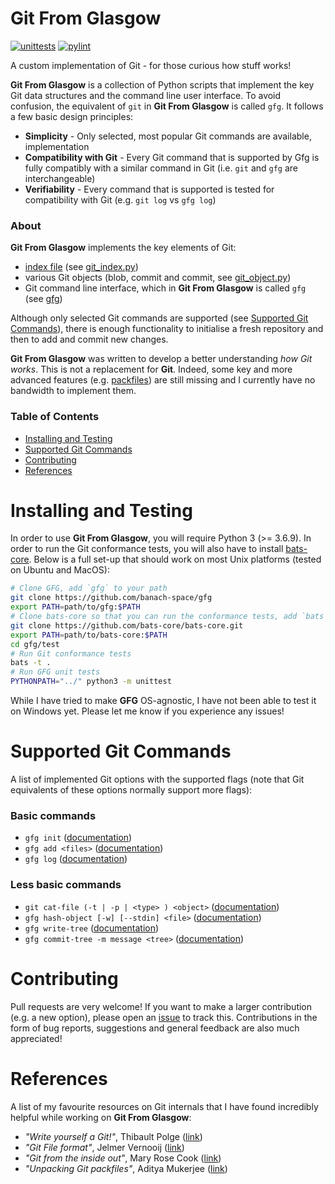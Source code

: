 Git From Glasgow
================

[![unittests](https://github.com/banach-space/gfg/workflows/Ubuntu-unittests/badge.svg?branch=main)](https://github.com/banach-space/gfg/actions?query=workflow%3AUbuntu-unittests+branch%3Amain)
[![pylint](https://github.com/banach-space/gfg/workflows/Ubuntu-pylint/badge.svg)](https://github.com/banach-space/gfg/actions?query=workflow%3AUbuntu-pylint+branch%3Amain)

A custom implementation of Git - for those curious how stuff works!

**Git From Glasgow** is a collection of Python scripts that implement the key
Git data structures and the command line user interface. To avoid confusion,
the equivalent of `git` in **Git From Glasgow** is called `gfg`. It follows a
few basic design principles:

* **Simplicity** - Only selected, most popular Git commands are available,
  implementation
* **Compatibility with Git** - Every Git command that is supported by Gfg is
  fully compatibly with a similar command in Git (i.e. `git` and `gfg` are
  interchangeable)
* **Verifiability** - Every command that is supported is tested for
  compatibility with Git (e.g. `git log` vs `gfg log`)

### About
**Git From Glasgow** implements the key elements of Git:

* [index file](https://git-scm.com/docs/index-format#_cache_tree) (see [git_index.py](https://github.com/banach-space/gfg/blob/main/git_index.py))
* various Git objects (blob, commit and commit, see [git_object.py](https://github.com/banach-space/gfg/blob/main/git_object.py))
* Git command line interface, which in **Git From Glasgow** is called `gfg` (see [gfg](https://github.com/banach-space/gfg/blob/main/gfg))

Although only selected Git commands are supported (see [Supported Git
Commands](#supported-git-commands)), there is enough functionality to
initialise a fresh repository and then to add and commit new changes.

**Git From Glasgow** was written to develop a better understanding _how Git
works_. This is not a replacement for **Git**.  Indeed, some key and more
advanced features (e.g.
[packfiles](https://git-scm.com/book/en/v2/Git-Internals-Packfiles)) are still
missing and I currently have no bandwidth to implement them.

### Table of Contents
* [Installing and Testing](#installing-and-testing)
* [Supported Git Commands](#supported-git-commands)
* [Contributing](#contributing)
* [References](#references)

Installing and Testing
======================
In order to use **Git From Glasgow**, you will require Python 3 (>= 3.6.9).  In
order to run the Git conformance tests, you will also have to install
[bats-core](https://github.com/bats-core/bats-core). Below is a full set-up
that should work on most Unix platforms (tested on Ubuntu and MacOS):
```bash
# Clone GFG, add `gfg` to your path
git clone https://github.com/banach-space/gfg
export PATH=path/to/gfg:$PATH
# Clone bats-core so that you can run the conformance tests, add `bats` to your path
git clone https://github.com/bats-core/bats-core.git
export PATH=path/to/bats-core:$PATH
cd gfg/test
# Run Git conformance tests
bats -t .
# Run GFG unit tests
PYTHONPATH="../" python3 -m unittest
```
While I have tried to make **GFG** OS-agnostic, I have not been able to test it
on Windows yet. Please let me know if you experience any issues!

Supported Git Commands
==================
A list of implemented Git options with the supported flags (note that Git
equivalents of these options normally support more flags):
### Basic commands
* `gfg init` ([documentation](https://git-scm.com/docs/git-init))
* `gfg add <files>` ([documentation](https://git-scm.com/docs/git-add))
* `gfg log` ([documentation](https://git-scm.com/docs/git-log))

### Less basic commands
* `git cat-file (-t | -p | <type> ) <object>`
  ([documentation](https://git-scm.com/docs/git-cat-file))
* `gfg hash-object [-w] [--stdin] <file>` ([documentation](https://git-scm.com/docs/git-hash-object))
* `gfg write-tree` ([documentation](https://git-scm.com/docs/git-write-tree))
* `gfg commit-tree -m message <tree>` ([documentation](https://git-scm.com/docs/git-commit-tree))

Contributing
===========
Pull requests are very welcome! If you want to make a larger contribution (e.g.
a new option), please open an
[issue](https://github.com/banach-space/gfg/issues) to track this.
Contributions in the form of bug reports, suggestions and general feedback are
also much appreciated!

References
===========
A list of my favourite resources on Git internals that I have found incredibly
helpful while working on **Git From Glasgow**:
* _"Write yourself a Git!"_, Thibault Polge ([link](https://wyag.thb.lt/))
* _"Git File format"_,  Jelmer Vernooĳ ([link](https://www.dulwich.io/docs/tutorial/file-format.html#git-file-format))
* _"Git from the inside out"_, Mary Rose Cook ([link](https://maryrosecook.com/blog/post/git-from-the-inside-out))
* _"Unpacking Git packfiles"_, Aditya Mukerjee ([link](https://codewords.recurse.com/issues/three/unpacking-git-packfiles))
